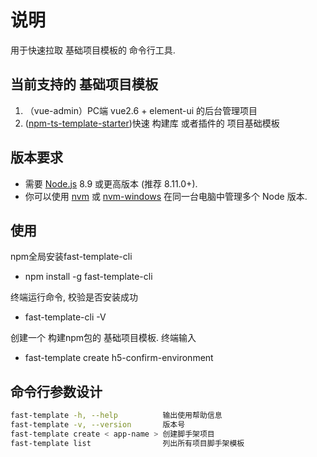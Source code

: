 # 说明

用于快速拉取 基础项目模板的 命令行工具.

## 当前支持的 基础项目模板

1. （vue-admin）PC端 vue2.6 + element-ui 的后台管理项目
2. ([npm-ts-template-starter](https://github.com/zhaoxm469/npm-ts-template-starter))快速 构建库 或者插件的 项目基础模板

## 版本要求

* 需要 [Node.js](https://nodejs.org/) 8.9 或更高版本 (推荐 8.11.0+).  
* 你可以使用 [nvm](https://github.com/creationix/nvm) 或 [nvm-windows](https://github.com/coreybutler/nvm-windows) 在同一台电脑中管理多个 Node 版本.

## 使用

npm全局安装fast-template-cli  

* npm install -g fast-template-cli
  
终端运行命令, 校验是否安装成功

* fast-template-cli -V  

创建一个 构建npm包的 基础项目模板. 终端输入

* fast-template create h5-confirm-environment  

## 命令行参数设计

```BASH
fast-template -h, --help          输出使用帮助信息
fast-template -v, --version       版本号
fast-template create < app-name > 创建脚手架项目  
fast-template list                列出所有项目脚手架模板  
```
